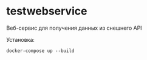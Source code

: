 # testwebservice

Веб-сервис для получения данных из снешнего API

Установка: 

`docker-compose up --build`

